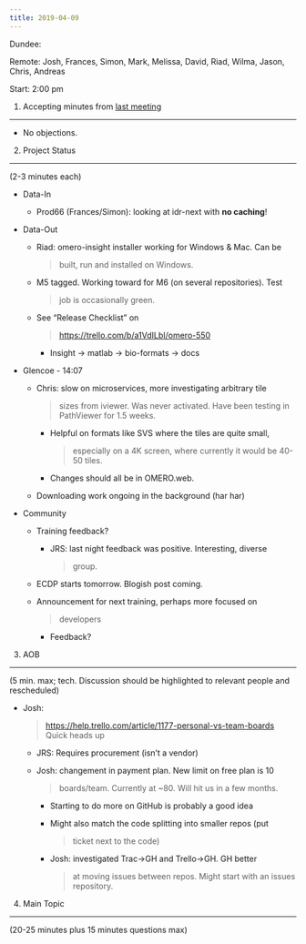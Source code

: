 ```yaml
---
title: 2019-04-09
---
```


Dundee:

Remote: Josh, Frances, Simon, Mark, Melissa, David, Riad, Wilma, Jason,
Chris, Andreas

Start: 2:00 pm

1. Accepting minutes from [<u>last meeting</u>](https://drive.google.com/open?id=1TndXeC3wQSZVEaB5ZGpEAaPRl1QAufSI)
-------------------------------------------------------------------------------------------------------------------

-   No objections.

2. Project Status
-----------------

(2-3 minutes each)

-   Data-In

    -   Prod66 (Frances/Simon): looking at idr-next with **no caching**!

-   Data-Out

    -   Riad: omero-insight installer working for Windows & Mac. Can be
        > built, run and installed on Windows.

    -   M5 tagged. Working toward for M6 (on several repositories). Test
        > job is occasionally green.

    -   See “Release Checklist” on
        > [<u>https://trello.com/b/a1VdILbI/omero-550</u>](https://trello.com/b/a1VdILbI/omero-550)

        -   Insight → matlab → bio-formats → docs

-   Glencoe - 14:07

    -   Chris: slow on microservices, more investigating arbitrary tile
        > sizes from iviewer. Was never activated. Have been testing in
        > PathViewer for 1.5 weeks.

        -   Helpful on formats like SVS where the tiles are quite small,
            > especially on a 4K screen, where currently it would be
            > 40-50 tiles.

        -   Changes should all be in OMERO.web.

    -   Downloading work ongoing in the background (har har)

-   Community

    -   Training feedback?

        -   JRS: last night feedback was positive. Interesting, diverse
            > group.

    -   ECDP starts tomorrow. Blogish post coming.

    -   Announcement for next training, perhaps more focused on
        > developers

        -   Feedback?

3. AOB
------

(5 min. max; tech. Discussion should be highlighted to relevant people
and rescheduled)

-   Josh:
    > [<u>https://help.trello.com/article/1177-personal-vs-team-boards</u>](https://help.trello.com/article/1177-personal-vs-team-boards)
    > Quick heads up

    -   JRS: Requires procurement (isn’t a vendor)

    -   Josh: changement in payment plan. New limit on free plan is 10
        > boards/team. Currently at \~80. Will hit us in a few months.

        -   Starting to do more on GitHub is probably a good idea

        -   Might also match the code splitting into smaller repos (put
            > ticket next to the code)

        -   Josh: investigated Trac-&gt;GH and Trello-&gt;GH. GH better
            > at moving issues between repos. Might start with an issues
            > repository.

4. Main Topic
-------------

(20-25 minutes plus 15 minutes questions max)
